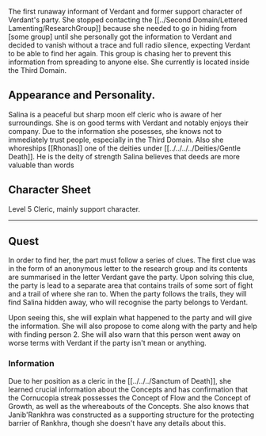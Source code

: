 The first runaway informant of Verdant and former support character of Verdant's party. She stopped contacting the [[../Second Domain/Lettered Lamenting/ResearchGroup]] because she needed to go in hiding from [some group] until she personally got the information to Verdant and decided to vanish without a trace and full radio silence, expecting Verdant to be able to find her again. This group is chasing her to prevent this information from spreading to anyone else. She currently is located inside the Third Domain.

## Appearance and Personality.
Salina is a peaceful but sharp moon elf cleric who is aware of her surroundings. She is on good terms with Verdant and notably enjoys their company. Due to the information she posesses, she knows not to immediately trust people, especially in the Third Domain.
Also she whoreships [[Rhonas]] one of the deities under [[../../../../Deities/Gentle Death]]. He is the deity of strength
Salina believes that deeds are more valuable than words
## Character Sheet
Level 5 Cleric, mainly support character.

-----------

## Quest
In order to find her, the part must follow a series of clues. The first clue was in the form of an anonymous letter to the research group and its contents are summarised in the letter Verdant gave the party. Upon solving this clue, the party is lead to a separate area that contains trails of some sort of fight and a trail of where she ran to. When the party follows the trails, they will find Salina hidden away, who will recognise the party belongs to Verdant.

Upon seeing this, she will explain what happened to the party and will give the information. She will also propose to come along with the party and help with finding person 2. She will also warn that this person went away on worse terms with Verdant if the party isn't mean or anything.
### Information

Due to her position as a cleric in the [[../../../Sanctum of Death]], she learned crucial information about the Concepts and has confirmation that the Cornucopia streak possesses the Concept of Flow and the Concept of Growth, as well as the whereabouts of the Concepts. She also knows that Janib'Rankhra was constructed as a supporting structure for the protecting barrier of Rankhra, though she doesn't have any details about this.

